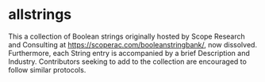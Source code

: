 # allstrings
This a collection of Boolean strings originally hosted by Scope Research and Consulting at https://scoperac.com/booleanstringbank/, now dissolved.
Furthermore, each String entry is accompanied by a brief Description and Industry.
Contributors seeking to add to the collection are encouraged to follow similar protocols.
